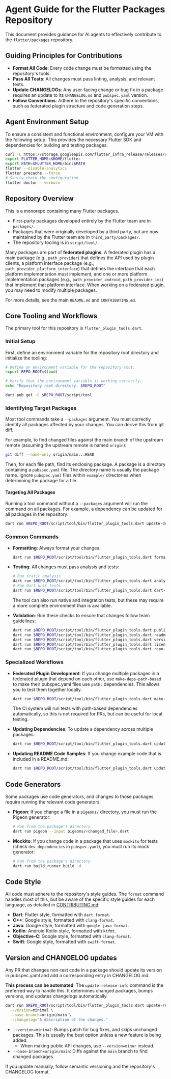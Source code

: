 # Agent Guide for the Flutter Packages Repository

This document provides guidance for AI agents to effectively contribute to the `flutter/packages` repository.

## Guiding Principles for Contributions

- **Format All Code**: Every code change must be formatted using the repository's tools.
- **Pass All Tests**: All changes must pass linting, analysis, and relevant tests.
- **Update CHANGELOGs**: Any user-facing change or bug fix in a package requires an update to its `CHANGELOG.md` and `pubspec.yaml` version.
- **Follow Conventions**: Adhere to the repository's specific conventions, such as federated plugin structure and code generation steps.

## Agent Environment Setup

To ensure a consistent and functional environment, configure your VM with the following setup. This provides the necessary Flutter SDK and dependencies for building and testing packages.

```bash
curl -L https://storage.googleapis.com/flutter_infra_release/releases/stable/linux/flutter_linux_3.32.8-stable.tar.xz | tar -xJ -C $HOME
export FLUTTER_HOME=$HOME/flutter
export PATH=$FLUTTER_HOME/bin:$PATH
flutter --disable-analytics
flutter precache --force
# Sanity check the configuration.
flutter doctor --verbose
```

## Repository Overview

This is a monorepo containing many Flutter packages.
- First-party packages developed entirely by the Flutter team are in `packages/`.
- Packages that were originally developed by a third party, but are now maintained by the Flutter team are in `third_party/packages/`.
- The repository tooling is in `script/tool/`.

Many packages are part of **federated plugins**. A federated plugin has a main package (e.g., `path_provider`) that defines the API used by plugin clients, a platform interface package (e.g., `path_provider_platform_interface`) that defines the interface that each platform implementation must implement, and one or more platform implementation packages (e.g., `path_provider_android`, `path_provider_ios`) that implement that platform interface. When working on a federated plugin, you may need to modify multiple packages.

For more details, see the main `README.md` and `CONTRIBUTING.md`.

## Core Tooling and Workflows

The primary tool for this repository is `flutter_plugin_tools.dart`.

### Initial Setup

First, define an environment variable for the repository root directory and initialize the tooling:
```bash
# Define an environment variable for the repository root.
export REPO_ROOT=$(pwd)

# Verify that the environment variable is working correctly.
echo "Repository root directory: $REPO_ROOT"

dart pub get -C $REPO_ROOT/script/tool
```

### Identifying Target Packages

Most tool commands take a `--packages` argument. You must correctly identify all packages affected by your changes. You can derive this from git diff.

For example, to find changed files against the main branch of the upstream remote (assuming the upstream remote is named `origin`):

```bash
git diff --name-only origin/main...HEAD
```

Then, for each file path, find its enclosing package. A package is a directory containing a `pubspec.yaml` file. The directory name is usually the package name. Ignore `pubspec.yaml` files within `example/` directories when determining the package for a file.

#### Targeting All Packages

Running a tool command without a `--packages` argument will run the command on all packages. For example, a dependency can be updated for all packages in the repository:

```bash
dart run $REPO_ROOT/script/tool/bin/flutter_plugin_tools.dart update-dependency --pub-package <dependency_name>
```

### Common Commands

- **Formatting**: Always format your changes.

  ```bash
  dart run $REPO_ROOT/script/tool/bin/flutter_plugin_tools.dart format --packages <changed_packages>
  ```
- **Testing**: All changes must pass analysis and tests:

  ```bash
  # Run static analysis
  dart run $REPO_ROOT/script/tool/bin/flutter_plugin_tools.dart analyze --packages <changed_packages>
  # Run Dart unit tests
  dart run $REPO_ROOT/script/tool/bin/flutter_plugin_tools.dart dart-test --packages <changed_packages>
  ```

  The tool can also run native and integration tests, but these may require a more complete environment than is available.
- **Validation**: Run these checks to ensure that changes follow team guidelines:
  ```bash
  dart run $REPO_ROOT/script/tool/bin/flutter_plugin_tools.dart publish-check --packages <changed_packages>
  dart run $REPO_ROOT/script/tool/bin/flutter_plugin_tools.dart readme-check --packages <changed_packages>
  dart run $REPO_ROOT/script/tool/bin/flutter_plugin_tools.dart version-check --packages <changed_packages>
  dart run $REPO_ROOT/script/tool/bin/flutter_plugin_tools.dart license-check
  dart run $REPO_ROOT/script/tool/bin/flutter_plugin_tools.dart repo-package-info-check
  ```

### Specialized Workflows

- **Federated Plugin Development**: If you change multiple packages in a federated plugin that depend on each other, use `make-deps-path-based` to make their pubspec.yaml files use `path:` dependencies. This allows you to test them together locally.
  ```bash
  dart run $REPO_ROOT/script/tool/bin/flutter_plugin_tools.dart make-deps-path-based --target-dependencies=<changed_plugin_packages>
  ```

  The CI system will run tests with path-based dependencies automatically, so this is not required for PRs, but can be useful for local testing.
- **Updating Dependencies**: To update a dependency across multiple packages:
  ```bash
  dart run $REPO_ROOT/script/tool/bin/flutter_plugin_tools.dart update-dependency --pub-package <dependency_name> --packages <packages_to_update>
  ```
- **Updating README Code Samples**: If you change example code that is included in a README.md:
  ```bash
  dart run $REPO_ROOT/script/tool/bin/flutter_plugin_tools.dart update-excerpts --packages <changed_packages>
  ```

## Code Generators

Some packages use code generators, and changes to those packages require running the relevant code generators.

- **Pigeon**: If you change a file in a `pigeons/` directory, you must run the Pigeon generator:
  ```bash
  # Run from the package's directory
  dart run pigeon --input pigeons/<changed_file>.dart
  ```
- **Mockito**: If you change code in a package that uses `mockito` for tests (check `dev_dependencies` in `pubspec.yaml`), you must run its mock generator:
  ```bash
  # Run from the package's directory
  dart run build_runner build -d
  ```

## Code Style

All code must adhere to the repository's style guides. The `format` command handles most of this, but be aware of the specific style guides for each language, as detailed in [CONTRIBUTING.md](./CONTRIBUTING.md#style):
- **Dart**: Flutter style, formatted with `dart format`.
- **C++**: Google style, formatted with `clang-format`.
- **Java**: Google style, formatted with `google-java-format`.
- **Kotlin**: Android Kotlin style, formatted with `ktfmt`.
- **Objective-C**: Google style, formatted with `clang-format`.
- **Swift**: Google style, formatted with `swift-format`.

## Version and CHANGELOG updates

Any PR that changes non-test code in a package should update its version in pubspec.yaml and add a corresponding entry in CHANGELOG.md.

**This process can be automated**. The `update-release-info` command is the preferred way to handle this. It determines changed packages, bumps versions, and updates changelogs automatically.
```bash
dart run $REPO_ROOT/script/tool/bin/flutter_plugin_tools.dart update-release-info \
  --version=minimal \
  --base-branch=origin/main \
  --changelog="A description of the changes."
```

- `--version=minimal`: Bumps patch for bug fixes, and skips unchanged packages. This is usually the best option unless a new feature is being added.
  - When making public API changes, use `--version=minor` instead.
- `--base-branch=origin/main`: Diffs against the `main` branch to find changed packages.

If you update manually, follow semantic versioning and the repository's CHANGELOG format.
